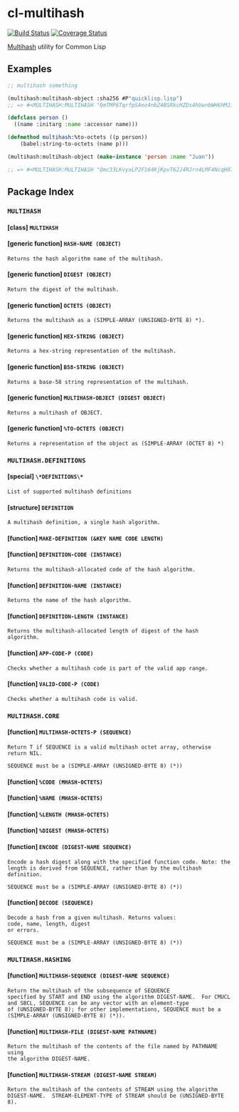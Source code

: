 # cl-multihash

[![Build Status](https://api.travis-ci.org/WeMeetAgain/cl-multihash.svg?branch=master)](https://travis-ci.org/WeMeetAgain/cl-multihash)
[![Coverage Status](https://coveralls.io/repos/WeMeetAgain/cl-multihash/badge.svg?branch=master&service=github)](https://coveralls.io/github/WeMeetAgain/cl-multihash?branch=master)

[Multihash](https://github.com/jbenet/multihash) utility for Common Lisp

## Examples

```lisp
;; multihash something

(multihash:multihash-object :sha256 #P"quicklisp.lisp")
;; => #<MULTIHASH:MULTIHASH "QmTMP6TqrfpSAeo4nbZ4BSRkcHZDs4hUwnbWH6hMJiikQf">

(defclass person ()
  ((name :initarg :name :accessor name)))

(defmethod multihash:%to-octets ((p person))
    (babel:string-to-octets (name p)))

(multihash:multihash-object (make-instance 'person :name "Juan"))

;; => #<MULTIHASH:MULTIHASH "Qmc33LKvyxLP2F164KjKpvT62J4RJrn4LMF4NcqH971JFH">

```

## Package Index

### `MULTIHASH`

#### [class] `MULTIHASH`

#### [generic function] `HASH-NAME (OBJECT)`

    Returns the hash algorithm name of the multihash.

#### [generic function] `DIGEST (OBJECT)`

    Return the digest of the multihash.

#### [generic function] `OCTETS (OBJECT)`

    Returns the multihash as a (SIMPLE-ARRAY (UNSIGNED-BYTE 8) *).

#### [generic function] `HEX-STRING (OBJECT)`

    Returns a hex-string representation of the multihash.

#### [generic function] `B58-STRING (OBJECT)`

    Returns a base-58 string representation of the multihash.

#### [generic function] `MULTIHASH-OBJECT (DIGEST OBJECT)`

    Returns a multihash of OBJECT.

#### [generic function] `%TO-OCTETS (OBJECT)`

    Returns a representation of the object as (SIMPLE-ARRAY (OCTET 8) *)

### `MULTIHASH.DEFINITIONS`

#### [special] `\*DEFINITIONS\*`

    List of supported multihash definitions

#### [structure] `DEFINITION`

    A multihash definition, a single hash algorithm.

#### [function] `MAKE-DEFINITION (&KEY NAME CODE LENGTH)`

#### [function] `DEFINITION-CODE (INSTANCE)`

    Returns the multihash-allocated code of the hash algorithm.

#### [function] `DEFINITION-NAME (INSTANCE)`

    Returns the name of the hash algorithm.

#### [function] `DEFINITION-LENGTH (INSTANCE)`

    Returns the multihash-allocated length of digest of the hash algorithm.

#### [function] `APP-CODE-P (CODE)`

    Checks whether a multihash code is part of the valid app range.

#### [function] `VALID-CODE-P (CODE)`

    Checks whether a multihash code is valid.

### `MULTIHASH.CORE`

#### [function] `MULTIHASH-OCTETS-P (SEQUENCE)`

    Return T if SEQUENCE is a valid multihash octet array, otherwise return NIL.
    
    SEQUENCE must be a (SIMPLE-ARRAY (UNSIGNED-BYTE 8) (*))

#### [function] `%CODE (MHASH-OCTETS)`

#### [function] `%NAME (MHASH-OCTETS)`

#### [function] `%LENGTH (MHASH-OCTETS)`

#### [function] `%DIGEST (MHASH-OCTETS)`

#### [function] `ENCODE (DIGEST-NAME SEQUENCE)`

    Encode a hash digest along with the specified function code. Note: the
    length is derived from SEQUENCE, rather than by the multihash definition.
    
    SEQUENCE must be a (SIMPLE-ARRAY (UNSIGNED-BYTE 8) (*))

#### [function] `DECODE (SEQUENCE)`

    Decode a hash from a given multihash. Returns values:
    code, name, length, digest
    or errors.
    
    SEQUENCE must be a (SIMPLE-ARRAY (UNSIGNED-BYTE 8) (*))

### `MULTIHASH.HASHING`

#### [function] `MULTIHASH-SEQUENCE (DIGEST-NAME SEQUENCE)`

    Return the multihash of the subsequence of SEQUENCE
    specified by START and END using the algorithm DIGEST-NAME.  For CMUCL
    and SBCL, SEQUENCE can be any vector with an element-type
    of (UNSIGNED-BYTE 8); for other implementations, SEQUENCE must be a
    (SIMPLE-ARRAY (UNSIGNED-BYTE 8) (*)).

#### [function] `MULTIHASH-FILE (DIGEST-NAME PATHNAME)`

    Return the multihash of the contents of the file named by PATHNAME using
    the algorithm DIGEST-NAME.

#### [function] `MULTIHASH-STREAM (DIGEST-NAME STREAM)`

    Return the multihash of the contents of STREAM using the algorithm
    DIGEST-NAME.  STREAM-ELEMENT-TYPE of STREAM should be (UNSIGNED-BYTE 8).
